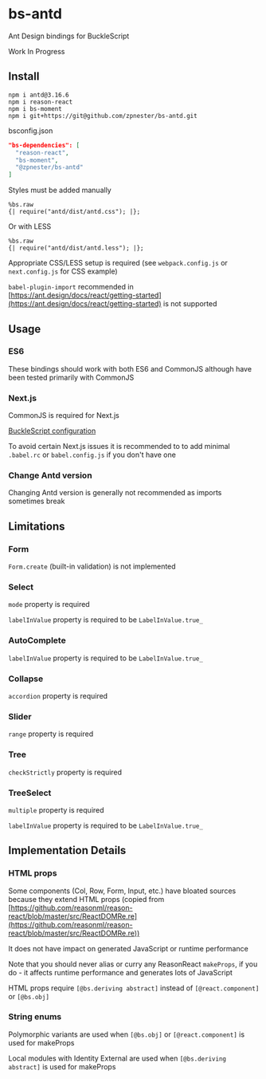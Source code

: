 # bs-antd

Ant Design bindings for BuckleScript

Work In Progress

## Install

```
npm i antd@3.16.6
npm i reason-react
npm i bs-moment
npm i git+https://git@github.com/zpnester/bs-antd.git
```

bsconfig.json
```json
"bs-dependencies": [
  "reason-react",
  "bs-moment",
  "@zpnester/bs-antd"
]
```

Styles must be added manually

```reason
%bs.raw
{| require("antd/dist/antd.css"); |};
```

Or with LESS

```reason
%bs.raw
{| require("antd/dist/antd.less"); |};
```

Appropriate CSS/LESS setup is required (see `webpack.config.js` or `next.config.js` for CSS example)


`babel-plugin-import` recommended in [https://ant.design/docs/react/getting-started](https://ant.design/docs/react/getting-started) is not supported


## Usage

### ES6

These bindings should work with both ES6 and CommonJS although have been tested primarily with CommonJS

### Next.js

CommonJS is required for Next.js

[BuckleScript configuration](https://bucklescript.github.io/docs/en/build-configuration.html#package-specs)

To avoid certain Next.js issues it is recommended to to add minimal `.babel.rc` or `babel.config.js` if you don't have one

### Change Antd version

Changing Antd version is generally not recommended as imports sometimes break

## Limitations

### Form

`Form.create` (built-in validation) is not implemented


### Select

`mode` property is required

`labelInValue` property is required to be `LabelInValue.true_`

### AutoComplete

`labelInValue` property is required to be `LabelInValue.true_`

### Collapse

`accordion` property is required

### Slider
`range` property is required

### Tree

`checkStrictly` property is required

### TreeSelect

`multiple` property is required

`labelInValue` property is required to be `LabelInValue.true_`


## Implementation Details

### HTML props

Some components (Col, Row, Form, Input, etc.) have bloated sources because they extend HTML props (copied from [https://github.com/reasonml/reason-react/blob/master/src/ReactDOMRe.re](https://github.com/reasonml/reason-react/blob/master/src/ReactDOMRe.re))

It does not have impact on generated JavaScript or runtime performance

Note that you should never alias or curry any ReasonReact `makeProps`, if you do - it affects runtime performance and generates lots of JavaScript

HTML props require `[@bs.deriving abstract]` instead of `[@react.component]` or `[@bs.obj]`

### String enums

Polymorphic variants are used when `[@bs.obj]` or `[@react.component]` is used for makeProps

Local modules with Identity External are used when `[@bs.deriving abstract]` is used for makeProps



